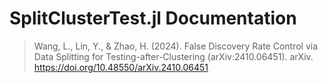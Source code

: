 # SplitClusterTest.jl Documentation

> Wang, L., Lin, Y., & Zhao, H. (2024). False Discovery Rate Control via Data Splitting for Testing-after-Clustering (arXiv:2410.06451). arXiv. https://doi.org/10.48550/arXiv.2410.06451
>

